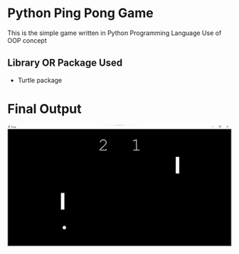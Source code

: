 <h1>Python Ping Pong Game</h1>
<p>This is the simple game written in Python Programming Language Use of OOP concept</p>

<h2>Library OR Package Used</h2>
<ul>
  <li>Turtle package</li>
</ul>

<h1>Final Output</h1>
<img src="PingPong Game.png" alt="output image">

